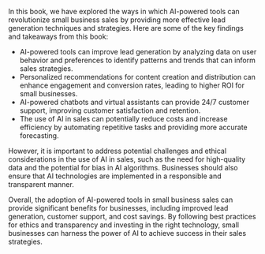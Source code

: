 
In this book, we have explored the ways in which AI-powered tools can revolutionize small business sales by providing more effective lead generation techniques and strategies. Here are some of the key findings and takeaways from this book:

* AI-powered tools can improve lead generation by analyzing data on user behavior and preferences to identify patterns and trends that can inform sales strategies.
* Personalized recommendations for content creation and distribution can enhance engagement and conversion rates, leading to higher ROI for small businesses.
* AI-powered chatbots and virtual assistants can provide 24/7 customer support, improving customer satisfaction and retention.
* The use of AI in sales can potentially reduce costs and increase efficiency by automating repetitive tasks and providing more accurate forecasting.

However, it is important to address potential challenges and ethical considerations in the use of AI in sales, such as the need for high-quality data and the potential for bias in AI algorithms. Businesses should also ensure that AI technologies are implemented in a responsible and transparent manner.

Overall, the adoption of AI-powered tools in small business sales can provide significant benefits for businesses, including improved lead generation, customer support, and cost savings. By following best practices for ethics and transparency and investing in the right technology, small businesses can harness the power of AI to achieve success in their sales strategies.
